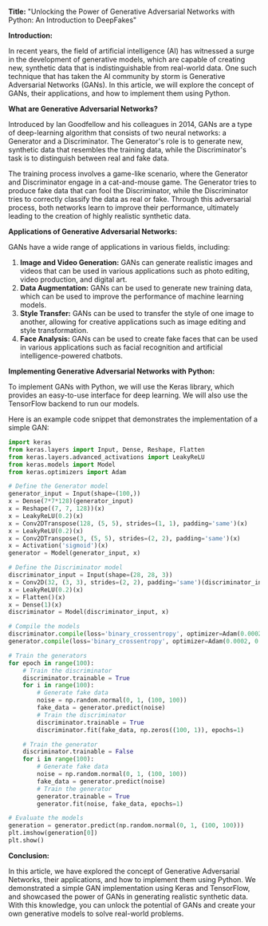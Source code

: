 **Title:** "Unlocking the Power of Generative Adversarial Networks with Python: An Introduction to DeepFakes"

**Introduction:**

In recent years, the field of artificial intelligence (AI) has witnessed a surge in the development of generative models, which are capable of creating new, synthetic data that is indistinguishable from real-world data. One such technique that has taken the AI community by storm is Generative Adversarial Networks (GANs). In this article, we will explore the concept of GANs, their applications, and how to implement them using Python.

**What are Generative Adversarial Networks?**

Introduced by Ian Goodfellow and his colleagues in 2014, GANs are a type of deep-learning algorithm that consists of two neural networks: a Generator and a Discriminator. The Generator's role is to generate new, synthetic data that resembles the training data, while the Discriminator's task is to distinguish between real and fake data.

The training process involves a game-like scenario, where the Generator and Discriminator engage in a cat-and-mouse game. The Generator tries to produce fake data that can fool the Discriminator, while the Discriminator tries to correctly classify the data as real or fake. Through this adversarial process, both networks learn to improve their performance, ultimately leading to the creation of highly realistic synthetic data.

**Applications of Generative Adversarial Networks:**

GANs have a wide range of applications in various fields, including:

1. **Image and Video Generation:** GANs can generate realistic images and videos that can be used in various applications such as photo editing, video production, and digital art.
2. **Data Augmentation:** GANs can be used to generate new training data, which can be used to improve the performance of machine learning models.
3. **Style Transfer:** GANs can be used to transfer the style of one image to another, allowing for creative applications such as image editing and style transformation.
4. **Face Analysis:** GANs can be used to create fake faces that can be used in various applications such as facial recognition and artificial intelligence-powered chatbots.

**Implementing Generative Adversarial Networks with Python:**

To implement GANs with Python, we will use the Keras library, which provides an easy-to-use interface for deep learning. We will also use the TensorFlow backend to run our models.

Here is an example code snippet that demonstrates the implementation of a simple GAN:
```python
import keras
from keras.layers import Input, Dense, Reshape, Flatten
from keras.layers.advanced_activations import LeakyReLU
from keras.models import Model
from keras.optimizers import Adam

# Define the Generator model
generator_input = Input(shape=(100,))
x = Dense(7*7*128)(generator_input)
x = Reshape((7, 7, 128))(x)
x = LeakyReLU(0.2)(x)
x = Conv2DTranspose(128, (5, 5), strides=(1, 1), padding='same')(x)
x = LeakyReLU(0.2)(x)
x = Conv2DTranspose(3, (5, 5), strides=(2, 2), padding='same')(x)
x = Activation('sigmoid')(x)
generator = Model(generator_input, x)

# Define the Discriminator model
discriminator_input = Input(shape=(28, 28, 3))
x = Conv2D(32, (3, 3), strides=(2, 2), padding='same')(discriminator_input)
x = LeakyReLU(0.2)(x)
x = Flatten()(x)
x = Dense(1)(x)
discriminator = Model(discriminator_input, x)

# Compile the models
discriminator.compile(loss='binary_crossentropy', optimizer=Adam(0.0002, 0.5))
generator.compile(loss='binary_crossentropy', optimizer=Adam(0.0002, 0.5))

# Train the generators
for epoch in range(100):
    # Train the discriminator
    discriminator.trainable = True
    for i in range(100):
        # Generate fake data
        noise = np.random.normal(0, 1, (100, 100))
        fake_data = generator.predict(noise)
        # Train the discriminator
        discriminator.trainable = True
        discriminator.fit(fake_data, np.zeros((100, 1)), epochs=1)

    # Train the generator
    discriminator.trainable = False
    for i in range(100):
        # Generate fake data
        noise = np.random.normal(0, 1, (100, 100))
        fake_data = generator.predict(noise)
        # Train the generator
        generator.trainable = True
        generator.fit(noise, fake_data, epochs=1)

# Evaluate the models
generation = generator.predict(np.random.normal(0, 1, (100, 100)))
plt.imshow(generation[0])
plt.show()
```
**Conclusion:**

In this article, we have explored the concept of Generative Adversarial Networks, their applications, and how to implement them using Python. We demonstrated a simple GAN implementation using Keras and TensorFlow, and showcased the power of GANs in generating realistic synthetic data. With this knowledge, you can unlock the potential of GANs and create your own generative models to solve real-world problems.